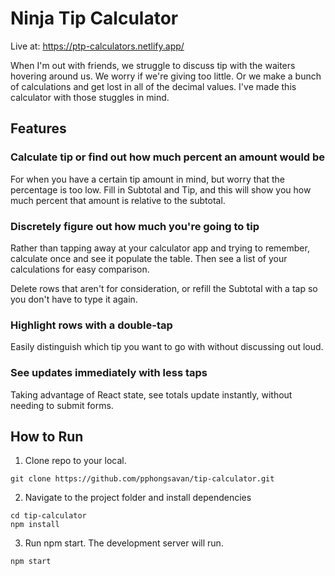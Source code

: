 # Ninja Tip Calculator
Live at: https://ptp-calculators.netlify.app/
 
When I'm out with friends, we struggle to discuss tip with the waiters hovering around us. We worry if we're giving too little. Or we make a bunch of calculations and get lost in all of the decimal values. I've made this calculator with those stuggles in mind.

## Features

### Calculate tip or find out how much percent an amount would be
For when you have a certain tip amount in mind, but worry that the percentage is too low. Fill in Subtotal and Tip, and this will show you how much percent that amount is relative to the subtotal.


### Discretely figure out how much you're going to tip
Rather than tapping away at your calculator app and trying to remember, calculate once and see it populate the table. Then see a list of your calculations for easy comparison.

Delete rows that aren't for consideration, or refill the Subtotal with a tap so you don't have to type it again.


### Highlight rows with a double-tap
Easily distinguish which tip you want to go with without discussing out loud.


### See updates immediately with less taps
Taking advantage of React state, see totals update instantly, without needing to submit forms.


## How to Run
1. Clone repo to your local.
```
git clone https://github.com/pphongsavan/tip-calculator.git
```

2. Navigate to the project folder and install dependencies
```
cd tip-calculator
npm install
```

3. Run npm start. The development server will run.
```
npm start
```
